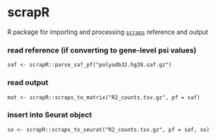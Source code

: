 # scrapR
R package for importing and processing [`scraps`](https://github.com/rnabioco/scraps) reference and output

### read reference (if converting to gene-level psi values)
```
saf <- scrapR::parse_saf_pf("polyadb32.hg38.saf.gz")
```

### read output
```
mat <- scrapR::scraps_to_matrix("R2_counts.tsv.gz", pf = saf)
```

### insert into Seurat object
```
so <- scrapR::scraps_to_seurat("R2_counts.tsv.gz", pf = saf, so)
```
